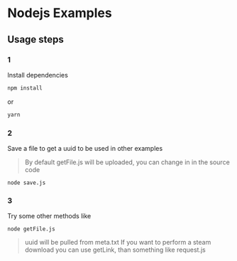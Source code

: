 # Nodejs Examples

## Usage steps
### 1
Install dependencies

```bash
npm install
```
or
```bash
yarn
```

### 2
Save a file to get a uuid to be used in other examples
> By default getFile.js will be uploaded, you can change in in the source code

```
node save.js
```

### 3
Try some other methods
like
```
node getFile.js
```
> uuid will be pulled from meta.txt
> If you want to perform a steam download you can use getLink, than something like request.js
